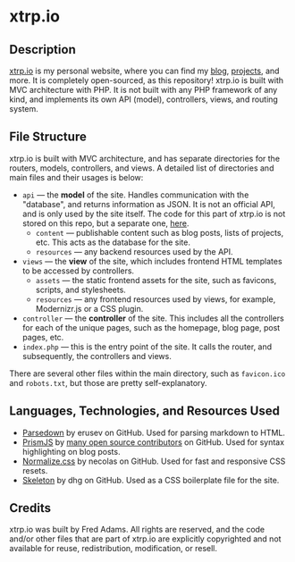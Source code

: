# xtrp.io

## Description

[xtrp.io](https://xtrp.io/) is my personal website, where you can find my [blog](https://xtrp.io/blog/), [projects](https://xtrp.io/code/), and more. It is completely open-sourced, as this repository! xtrp.io is built with MVC architecture with PHP. It is not built with any PHP framework of any kind, and implements its own API (model), controllers, views, and routing system.

## File Structure

xtrp.io is built with MVC architecture, and has separate directories for the routers, models, controllers, and views. A detailed list of directories and main files and their usages is below:

 - ```api``` &mdash; the **model** of the site. Handles communication with the "database", and returns information as JSON. It is not an official API, and is only used by the site itself. The code for this part of xtrp.io is not stored on this repo, but a separate one, [here](https://github.com/xtrp/api.xtrp.io/).
   - ```content``` &mdash; publishable content such as blog posts, lists of projects, etc. This acts as the database for the site.
   - ```resources``` &mdash; any backend resources used by the API.
 - ```views``` &mdash; the **view** of the site, which includes frontend HTML templates to be accessed by controllers.
   - ```assets``` &mdash; the static frontend assets for the site, such as favicons, scripts, and stylesheets.
   - ```resources``` &mdash; any frontend resources used by views, for example, Modernizr.js or a CSS plugin.
 - ```controller``` &mdash; the **controller** of the site. This includes all the controllers for each of the unique pages, such as the homepage, blog page, post pages, etc.
 - ```index.php``` &mdash; this is the entry point of the site. It calls the router, and subsequently, the controllers and views.

There are several other files within the main directory, such as ```favicon.ico``` and ```robots.txt```, but those are pretty self-explanatory.

## Languages, Technologies, and Resources Used

 - [Parsedown](https://github.com/erusev/parsedown) by erusev on GitHub. Used for parsing markdown to HTML.
 - [PrismJS](https://prismjs.com/) by [many open source contributors](https://github.com/PrismJS/prism/graphs/contributors) on GitHub. Used for syntax highlighting on blog posts.
 - [Normalize.css](https://necolas.github.io/normalize.css/) by necolas on GitHub. Used for fast and responsive CSS resets.
 - [Skeleton](http://getskeleton.com) by dhg on GitHub. Used as a CSS boilerplate file for the site.

## Credits

xtrp.io was built by Fred Adams. All rights are reserved, and the code and/or other files that are part of xtrp.io are explicitly copyrighted and not available for reuse, redistribution, modification, or resell.
